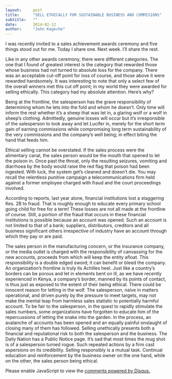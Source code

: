 ```yaml
---
layout:     post
title:      "SELL ETHICALLY FOR SUSTAINABLE BUSINESS AND COMMISIONS"
subtitle:   ""
date:       2014-02-12
author:     "John Kageche"
---
```


<p>I was recently invited to a sales achievement awards ceremony and five things stood out for me. Today I share one. Next week. I’ll share the rest. </p>

<p>Like in any other awards ceremony, there were different categories. The one that I found of greatest interest is the category that rewarded those whose business had not turned to absolute loss for the company. There was an acceptable cut-off point for loss of course, and those above it were rewarded handsomely. It was interesting to note that only a select few of the overall winners met this cut off point; in my world they were awarded for selling ethically. This category had my absolute attention. Here’s why? </p>
<p>Being at the frontline, the salesperson has the grave responsibility of determining whom he lets into the fold and whom he doesn’t. Only time will inform the rest whether it’s a sheep that was let in, a glaring wolf or a wolf in sheep’s clothing. Admittedly, genuine losses will occur but it’s irresponsible of the salesperson to look away and let Lucifer in, merely for the short term gain of earning commissions while compromising long term sustainability of the very commissions and the company’s well being; in effect biting the hand that feeds him. </p>
<p>Ethical selling cannot be overstated. If the sales process were the alimentary canal, the sales person would be the mouth that opened to let the poison in. Once past the throat, only the resulting seizures, vomiting and diarrhoea by the body would raise the red flag that poison had been ingested. With luck, the system get’s cleaned and doesn’t die. You may recall the relentless punitive campaign a telecommunications firm held against a former employee charged with fraud and the court proceedings involved. </p>
<p>According to reports, last year alone, financial institutions lost a staggering Kes. 2B to fraud. That is roughly enough to educate every primary school going child for free for a term! These losses are not all made at the frontline of course. Still, a portion of the fraud that occurs in these financial institutions is possible because an account was opened. Such an account is not limited to that of a bank; suppliers, distributors, creditors and all  business significant others irrespective of industry have an account through which they pay or are paid. </p>
<p>The sales person in the manufacturing concern, or the insurance company, or the media outlet is charged with the responsibility of canvassing for the new accounts, proceeds from which will keep the entity afloat. This responsibility is a double edged sword; it can benefit or bleed the company. An organization’s frontline is truly its Achilles heel. Just like a country’s borders can be porous and let in elements bent on ill, as we have recently experienced in Kenya, a company’s border, manned by its points of contact, is thus just as exposed to the extent of their being ethical. There could be innocent reason for letting in the wolf. The salesperson, naïve in matters operational, and driven purely by the pressure to meet targets, may not make the mental leap from harmless sales statistic to potentially harmful account. To be fair to the salesperson, in the quest to rapidly stimulate the sales numbers, some organizations have forgotten to educate him of the repercussions of letting the snake into the garden. In the process, an avalanche of accounts has been opened and an equally painful onslaught of closing many of them has followed. 
Selling unethically presents both a financial and reputational risk to both the salesperson and the business. The Daily Nation has a Public Notice page. It’s sad that most times the mug shot is of a salesperson turned rogue. Such repeated actions by a firm cast aspersions on its credibility.
Selling responsibly is a mutual task. Continual education and reinforcement by the business owner on the one hand, while on the other, the sales person being ethical.</p>

<div id="disqus_thread"></div>
<script type="text/javascript">
    /* * * CONFIGURATION VARIABLES * * */
    var disqus_shortname = 'lendmeyourears';
    var disqus_identifier = '2014-02-12';
    
    /* * * DON'T EDIT BELOW THIS LINE * * */
    (function() {
        var dsq = document.createElement('script'); dsq.type = 'text/javascript'; dsq.async = true;
        dsq.src = '//' + disqus_shortname + '.disqus.com/embed.js';
        (document.getElementsByTagName('head')[0] || document.getElementsByTagName('body')[0]).appendChild(dsq);
    })();
</script>
<noscript>Please enable JavaScript to view the <a href="https://disqus.com/?ref_noscript" rel="nofollow">comments powered by Disqus.</a></noscript>

<script type="text/javascript"><!--
//<![CDATA[
	twatchData = 'page='+encodeURIComponent( window.location );
	if( typeof document.referrer != 'undefined' && document.referrer != '' ) {
		twatchData += '&ref='+encodeURIComponent( document.referrer );
	}
	twatchData += '&no_cookies=true';
	if( typeof screen.width != 'undefined' ) {
		twatchData += '&resolution='+screen.width+'x'+screen.height;
	}
	document.write('<scr'+'ipt type="text/javascript" '+
	'src="http://www.lendmeyourears.co.ke/twatch/remote/js_logger.php?'+twatchData+'">'+
	'</scr'+'ipt>');
//]]>
//--></script>